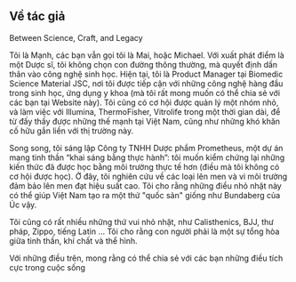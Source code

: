 <section class="page">
  <h1>Về tác giả</h1>
  <p class="muted">Between Science, Craft, and Legacy</p>
  <p>Tôi là Mạnh, các bạn vẫn gọi tôi là Mai, hoặc Michael. Với xuất phát điểm là một Dược sĩ, tôi không chọn con đường thông thường, mà quyết định dấn thân vào công nghệ sinh học. Hiện tại, tôi là Product Manager tại Biomedic Science Material JSC, nơi tôi được tiếp cận với những công nghệ hàng đầu trong sinh học, ứng dụng y khoa (mà tôi rất mong muốn có thể chia sẻ với các bạn tại Website này). Tôi cũng có cơ hội được quản lý một nhóm nhỏ, và làm việc với Illumina, ThermoFisher, Vitrolife trong một thời gian dài, để từ đấy thấy được những thế mạnh tại Việt Nam, cũng như những khó khăn cố hữu gắn liền với thị trường này.</p>

   </p>Song song, tôi sáng lập Công ty TNHH Dược phẩm Prometheus, một dự án mang tinh thần “khai sáng bằng thực hành”: tôi muốn kiểm chứng lại những kiến thức đã được học bằng môi trường thực tế hơn (điều mà tôi không có cơ hội được học). Ở đây, tôi nghiên cứu về các loại lên men và vi môi trường đảm bảo lên men đạt hiệu suất cao. Tôi cho rằng những điều nhỏ nhặt này có thể giúp Việt Nam tạo ra một thứ "quốc sản" giống như Bundaberg của Úc vậy.</p>

</p>Tôi cũng có rất nhiều những thứ vui nhỏ nhặt, như Calisthenics, BJJ, thư pháp, Zippo, tiếng Latin ... Tôi cho rằng con người phải là một sự tổng hòa giữa tinh thần, khí chất và thể hình.</p>

</p>Với những điều trên, mong rằng có thể chia sẻ với các bạn những điều tích cực trong cuộc sống</p>
</section>
